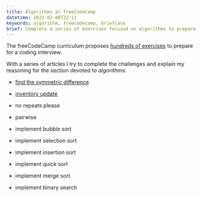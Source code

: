 ```yaml
---
title: Algorithms at freeCodeCamp
datetime: 2022-02-08T22:11
keywords: algorithm, freecodecamp, briefcase
brief: Complete a series of exercises focused on algorithms to prepare for a coding interview.
---
```


The freeCodeCamp curriculum proposes [hundreds of exercises](https://www.freecodecamp.org/learn/coding-interview-prep/) to prepare for a coding interview.

With a series of articles I try to complete the challenges and explain my reasoning for the section devoted to _algorithms_:

- [find the symmetric difference](/blog/find-the-symmetric-difference)

- [inventory update](/blog/inventory-update)

- no repeats please

- pairwise

- implement bubble sort

- implement selection sort

- implement insertion sort

- implement quick sort

- implement merge sort

- implement binary search
